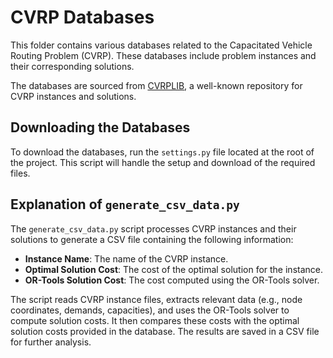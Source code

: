 # CVRP Databases

This folder contains various databases related to the Capacitated Vehicle Routing Problem (CVRP). These databases include problem instances and their corresponding solutions.

The databases are sourced from [CVRPLIB](http://vrp.galgos.inf.puc-rio.br/index.php/en/), a well-known repository for CVRP instances and solutions.

## Downloading the Databases

To download the databases, run the `settings.py` file located at the root of the project. This script will handle the setup and download of the required files.

## Explanation of `generate_csv_data.py`

The `generate_csv_data.py` script processes CVRP instances and their solutions to generate a CSV file containing the following information:
- **Instance Name**: The name of the CVRP instance.
- **Optimal Solution Cost**: The cost of the optimal solution for the instance.
- **OR-Tools Solution Cost**: The cost computed using the OR-Tools solver.

The script reads CVRP instance files, extracts relevant data (e.g., node coordinates, demands, capacities), and uses the OR-Tools solver to compute solution costs. It then compares these costs with the optimal solution costs provided in the database. The results are saved in a CSV file for further analysis.
